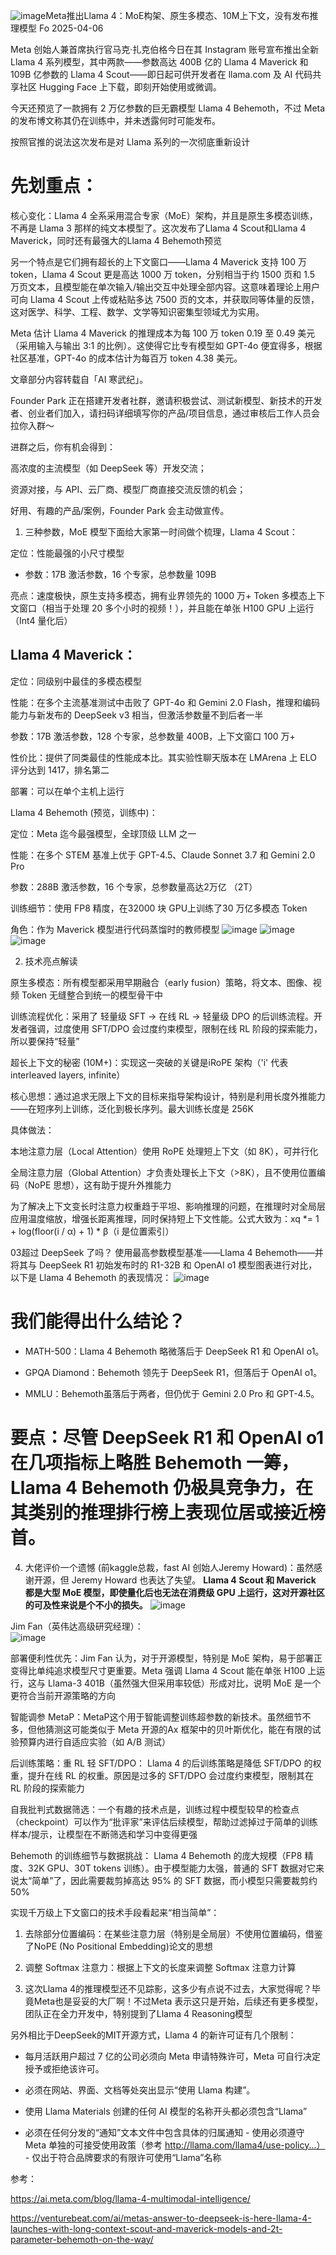 ![image](https://github.com/user-attachments/assets/00dd10c8-e7cb-44b9-8c90-818d6863d883)Meta推出Llama 4：MoE构架、原生多模态、10M上下文，没有发布推理模型
Fo 
2025-04-06  

Meta 创始人兼首席执行官马克·扎克伯格今日在其 Instagram 账号宣布推出全新 Llama 4 系列模型，其中两款——参数高达 400B 亿的 Llama 4 Maverick 和 109B 亿参数的 Llama 4 Scout——即日起可供开发者在 llama.com 及 AI 代码共享社区 Hugging Face 上下载，即刻开始使用或微调。

今天还预览了一款拥有 2 万亿参数的巨无霸模型 Llama 4 Behemoth，不过 Meta 的发布博文称其仍在训练中，并未透露何时可能发布。


按照官推的说法这次发布是对 Llama 系列的一次彻底重新设计


# 先划重点：

核心变化：Llama 4 全系采用混合专家（MoE）架构，并且是原生多模态训练，不再是 Llama 3 那样的纯文本模型了。这次发布了Llama 4 Scout和Llama 4 Maverick，同时还有最强大的Llama 4 Behemoth预览

另一个特点是它们拥有超长的上下文窗口——Llama 4 Maverick 支持 100 万 token，Llama 4 Scout 更是高达 1000 万 token，分别相当于约 1500 页和 1.5 万页文本，且模型能在单次输入/输出交互中处理全部内容。这意味着理论上用户可向 Llama 4 Scout 上传或粘贴多达 7500 页的文本，并获取同等体量的反馈，这对医学、科学、工程、数学、文学等知识密集型领域尤为实用。

Meta 估计 Llama 4 Maverick 的推理成本为每 100 万 token 0.19 至 0.49 美元（采用输入与输出 3:1 的比例）。这使得它比专有模型如 GPT-4o 便宜得多，根据社区基准，GPT-4o 的成本估计为每百万 token 4.38 美元。

文章部分内容转载自「AI 寒武纪」。

Founder Park 正在搭建开发者社群，邀请积极尝试、测试新模型、新技术的开发者、创业者们加入，请扫码详细填写你的产品/项目信息，通过审核后工作人员会拉你入群～

进群之后，你有机会得到：

高浓度的主流模型（如 DeepSeek 等）开发交流；

资源对接，与 API、云厂商、模型厂商直接交流反馈的机会；

好用、有趣的产品/案例，Founder Park 会主动做宣传。

1. 三种参数，MoE 模型下面给大家第一时间做个梳理，Llama 4 Scout：

定位：性能最强的小尺寸模型

- 参数：17B 激活参数，16 个专家，总参数量 109B

亮点：速度极快，原生支持多模态，拥有业界领先的 1000 万+ Token 多模态上下文窗口（相当于处理 20 多个小时的视频！），并且能在单张 H100 GPU 上运行（Int4 量化后）

## Llama 4 Maverick：

定位：同级别中最佳的多模态模型

性能：在多个主流基准测试中击败了 GPT-4o 和 Gemini 2.0 Flash，推理和编码能力与新发布的 DeepSeek v3 相当，但激活参数量不到后者一半

参数：17B 激活参数，128 个专家，总参数量 400B，上下文窗口 100 万+

性价比：提供了同类最佳的性能成本比。其实验性聊天版本在 LMArena 上 ELO 评分达到 1417，排名第二

部署：可以在单个主机上运行

Llama 4 Behemoth (预览，训练中)：

定位：Meta 迄今最强模型，全球顶级 LLM 之一

性能：在多个 STEM 基准上优于 GPT-4.5、Claude Sonnet 3.7 和 Gemini 2.0 Pro

参数：288B 激活参数，16 个专家，总参数量高达2万亿 （2T）

训练细节：使用 FP8 精度，在32000 块 GPU上训练了30 万亿多模态 Token

角色：作为 Maverick 模型进行代码蒸馏时的教师模型
![image](https://github.com/user-attachments/assets/28eb0a4d-377e-4a01-9964-ecb23603cfcc)
![image](https://github.com/user-attachments/assets/7411e4ee-64a2-448a-8ac2-5cf93530fb6b)
![image](https://github.com/user-attachments/assets/bc4b2b3c-f861-4221-a0d8-f9690a98d4c6)




2. 技术亮点解读

原生多模态：所有模型都采用早期融合（early fusion）策略，将文本、图像、视频 Token 无缝整合到统一的模型骨干中

训练流程优化：采用了 轻量级 SFT → 在线 RL → 轻量级 DPO 的后训练流程。开发者强调，过度使用 SFT/DPO 会过度约束模型，限制在线 RL 阶段的探索能力，所以要保持“轻量”

超长上下文的秘密 (10M+)：实现这一突破的关键是iRoPE 架构（'i' 代表 interleaved layers, infinite）

核心思想：通过追求无限上下文的目标来指导架构设计，特别是利用长度外推能力——在短序列上训练，泛化到极长序列。最大训练长度是 256K

具体做法：

本地注意力层（Local Attention）使用 RoPE 处理短上下文（如 8K），可并行化

全局注意力层（Global Attention）才负责处理长上下文（>8K），且不使用位置编码（NoPE 思想），这有助于提升外推能力

为了解决上下文变长时注意力权重趋于平坦、影响推理的问题，在推理时对全局层应用温度缩放，增强长距离推理，同时保持短上下文性能。公式大致为：xq *= 1 + log(floor(i / α) + 1) * β（i 是位置索引）


03超过 DeepSeek 了吗？
使用最高参数模型基准——Llama 4 Behemoth——并将其与 DeepSeek R1 初始发布时的 R1-32B 和 OpenAI o1 模型图表进行对比，以下是 Llama 4 Behemoth 的表现情况：
![image](https://github.com/user-attachments/assets/53238f27-da60-4a73-ae03-f3e6bfae9130)


# 我们能得出什么结论？

- MATH-500：Llama 4 Behemoth 略微落后于 DeepSeek R1 和 OpenAI o1。

- GPQA Diamond：Behemoth 领先于 DeepSeek R1，但落后于 OpenAI o1。

- MMLU：Behemoth虽落后于两者，但仍优于 Gemini 2.0 Pro 和 GPT-4.5。

# 要点：尽管 DeepSeek R1 和 OpenAI o1 在几项指标上略胜 Behemoth 一筹，Llama 4 Behemoth 仍极具竞争力，在其类别的推理排行榜上表现位居或接近榜首。

4. 大佬评价一个遗憾 (前kaggle总裁，fast AI 创始人Jeremy Howard)：虽然感谢开源，但 Jeremy Howard 也表达了失望。
**Llama 4 Scout 和 Maverick 都是大型 MoE 模型，即使量化后也无法在消费级 GPU 上运行，这对开源社区的可及性来说是个不小的损失。**
![image](https://github.com/user-attachments/assets/81ffe485-6c74-4bd3-92e6-e33eb355250c)


Jim Fan（英伟达高级研究经理）：  
![image](https://github.com/user-attachments/assets/229d73eb-7ee9-40ea-bc3f-58108c49d73e)


部署便利性优先：Jim Fan 认为，对于开源模型，特别是 MoE 架构，易于部署正变得比单纯追求模型尺寸更重要。Meta 强调 Llama 4 Scout 能在单张 H100 上运行，这与 Llama-3 401B（虽然强大但采用率较低）形成对比，说明 MoE 是一个更符合当前开源策略的方向

智能调参 MetaP：MetaP这个用于智能调整训练超参数的新技术。虽然细节不多，但他猜测这可能类似于 Meta 开源的Ax 框架中的贝叶斯优化，能在有限的试验预算内进行自适应实验（如 A/B 测试）

后训练策略：重 RL 轻 SFT/DPO： Llama 4 的后训练策略是降低 SFT/DPO 的权重，提升在线 RL 的权重。原因是过多的 SFT/DPO 会过度约束模型，限制其在 RL 阶段的探索能力

自我批判式数据筛选：一个有趣的技术点是，训练过程中模型较早的检查点（checkpoint）可以作为“批评家”来评估后续模型，帮助过滤掉过于简单的训练样本/提示，让模型在不断筛选和学习中变得更强

Behemoth 的训练细节与数据挑战： Llama 4 Behemoth 的庞大规模（FP8 精度、32K GPU、30T tokens 训练）。由于模型能力太强，普通的 SFT 数据对它来说太“简单”了，因此需要裁剪掉高达 95% 的 SFT 数据，而小模型只需要裁剪约 50%

实现千万级上下文窗口的技术手段看起来“相当简单”：

1. 去除部分位置编码：在某些注意力层（特别是全局层）不使用位置编码，借鉴了NoPE (No Positional Embedding)论文的思想

2. 调整 Softmax 注意力：根据上下文的长度来调整 Softmax 注意力计算


5. 这次Llama 4的推理模型还不见踪影，这多少有点说不过去，大家觉得呢？毕竟Meta也是妥妥的大厂啊！不过Meta 表示这只是开始，后续还有更多模型，团队正在全力开发中，特别提到了Llama 4 Reasoning模型

另外相比于DeepSeek的MIT开源方式，Llama 4 的新许可证有几个限制：

- 每月活跃用户超过 7 亿的公司必须向 Meta 申请特殊许可，Meta 可自行决定授予或拒绝该许可。

- 必须在网站、界面、文档等处突出显示“使用 Llama 构建”。

- 使用 Llama Materials 创建的任何 AI 模型的名称开头都必须包含“Llama”

- 必须在任何分发的“通知”文本文件中包含具体的归属通知 - 使用必须遵守 Meta 单独的可接受使用政策（参考 http://llama.com/llama4/use-policy...） - 仅出于符合品牌要求的有限许可使用“Llama”名称

参考：

https://ai.meta.com/blog/llama-4-multimodal-intelligence/

https://venturebeat.com/ai/metas-answer-to-deepseek-is-here-llama-4-launches-with-long-context-scout-and-maverick-models-and-2t-parameter-behemoth-on-the-way/
